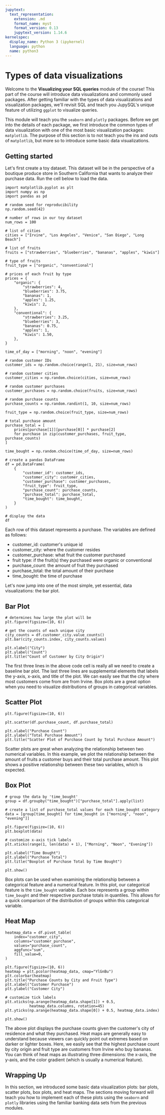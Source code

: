 ```yaml
---
jupytext:
  text_representation:
    extension: .md
    format_name: myst
    format_version: 0.13
    jupytext_version: 1.14.6
kernelspec:
  display_name: Python 3 (ipykernel)
  language: python
  name: python3
---
```


# Types of data visualizations

Welcome to the <b>Visualizing your SQL queries</b> module of the course! This part of the course will introduce data visualizations and commonly used packages. After getting familiar with the types of data visualizations and visualization packages, we'll revisit SQL and teach you JupySQL's unique feature of utilizing `ggplot` to visualize queries.

This module will teach you the `seaborn` and `plotly` packages. Before we get into the details of each package, we first introduce the common types of data visualization with one of the most basic visualization packages: `matplotlib`. The purpose of this section is to not teach you the ins and outs of `matplotlib`, but more so to introduce some basic data visualizations. 

## Getting started

Let's first create a toy dataset. This dataset will be in the perspective of a boutique produce store in Southern California that wants to analyze their purchase data. Run the cell below to load the data.

```{code-cell} ipython3
import matplotlib.pyplot as plt
import numpy as np
import pandas as pd

# random seed for reproducibility
np.random.seed(42)

# number of rows in our toy dataset
num_rows = 100

# list of cities
cities = ["Irvine", "Los Angeles", "Venice", "San Diego", "Long Beach"]

# list of fruits
fruits = ["strawberries", "blueberries", "bananas", "apples", "kiwis"]

# type of fruits
fruit_type = ["organic", "conventional"]

# prices of each fruit by type
prices = {
    "organic": {
        "strawberries": 4,
        "blueberries": 3.75,
        "bananas": 1,
        "apples": 1.25,
        "kiwis": 2,
    },
    "conventional": {
        "strawberries": 3.25,
        "blueberries": 3,
        "bananas": 0.75,
        "apples": 1,
        "kiwis": 1.50,
    },
}

time_of_day = ["morning", "noon", "evening"]

# random customer IDs
customer_ids = np.random.choice(range(1, 21), size=num_rows)

# random customer cities
customer_cities = np.random.choice(cities, size=num_rows)

# random customer purchases
customer_purchases = np.random.choice(fruits, size=num_rows)

# random purchase counts
purchase_counts = np.random.randint(1, 10, size=num_rows)

fruit_type = np.random.choice(fruit_type, size=num_rows)

# total purchase amount
purchase_total = [
    prices[purchase[1]][purchase[0]] * purchase[2]
    for purchase in zip(customer_purchases, fruit_type, purchase_counts)
]

time_bought = np.random.choice(time_of_day, size=num_rows)

# create a pandas DataFrame
df = pd.DataFrame(
    {
        "customer_id": customer_ids,
        "customer_city": customer_cities,
        "customer_purchase": customer_purchases,
        "fruit_type": fruit_type,
        "purchase_count": purchase_counts,
        "purchase_total": purchase_total,
        "time_bought": time_bought,
    }
)

# display the data
df
```

Each row of this dataset represents a purchase. The variables are defined as follows:

- customer_id: customer's unique id
- customer_city: where the customer resides
- customer_purchase: what fruit the customer purchased
- fruit type: if the fruit(s) they purchased were organic or conventional
- purchase_count: the amount of fruit they purchased
- purchase_total: the total amount of their purchase
- time_bought: the time of purchase

Let's now jump into one of the most simple, yet essential, data visualizations: the bar plot.

## Bar Plot

```{code-cell} ipython3
# determines how large the plot will be
plt.figure(figsize=(10, 6))

# get the counts of each unique city
city_counts = df.customer_city.value_counts()
plt.bar(city_counts.index, city_counts.values)

plt.xlabel("City")
plt.ylabel("Count")
plt.title("Count of Customer by City Origin")
```

The first three lines in the above code cell is really all we need to create a baseline bar plot. The last three lines are supplemental elements that labels the y-axis, x-axis, and title of the plot. We can easily see that the city where most customers come from are from Irvine. Box plots are a great option when you need to visualize distributions of groups in categorical variables.

## Scatter Plot

```{code-cell} ipython3
plt.figure(figsize=(10, 6))

plt.scatter(df.purchase_count, df.purchase_total)

plt.xlabel("Purchase Count")
plt.ylabel("Total Purchase Amount")
plt.title("Scatter Plot of Purchase Count by Total Purchase Amount")
```

Scatter plots are great when analyzing the relationship between two numerical variables. In this example, we plot the relationship between the amount of fruits a customer buys and their total purchase amount. This plot shows a positive relationship between these two variables, which is expected.

## Box Plot

```{code-cell} ipython3
# group the data by 'time_bought'
group = df.groupby("time_bought")["purchase_total"].apply(list)

# create a list of purchase_total values for each time_bought category
data = [group[time_bought] for time_bought in ["morning", "noon", "evening"]]

plt.figure(figsize=(10, 6))
plt.boxplot(data)

# customize x-axis tick labels
plt.xticks(range(1, len(data) + 1), ["Morning", "Noon", "Evening"])

plt.xlabel("Time Bought")
plt.ylabel("Purchase Total")
plt.title("Boxplot of Purchase Total by Time Bought")

plt.show()
```

Box plots can be used when examining the relationship between a categorical feature and a numerical feature. In this plot, our categorical feature is the `time_bought` variable. Each box represents a group within `time_bought` and their respective purchase totals in quantiles. This allows for a quick comparison of the distribution of groups within this categorical variable.

## Heat Map

```{code-cell} ipython3
heatmap_data = df.pivot_table(
    index="customer_city",
    columns="customer_purchase",
    values="purchase_count",
    aggfunc="sum",
    fill_value=0,
)

plt.figure(figsize=(10, 6))
heatmap = plt.pcolor(heatmap_data, cmap="YlGnBu")
plt.colorbar(heatmap)
plt.title("Purchase Counts by City and Fruit Type")
plt.xlabel("Customer Purchase")
plt.ylabel("Customer City")

# customize tick labels
plt.xticks(np.arange(heatmap_data.shape[1]) + 0.5, 
           heatmap_data.columns, rotation=45)
plt.yticks(np.arange(heatmap_data.shape[0]) + 0.5, heatmap_data.index)

plt.show()
```

The above plot displays the purchase counts given the customer's city of residence and what they purchased. Heat maps are generally easy to understand because viewers can quickly point out extremes based on darker or lighter boxes. Here, we easily see that the highest purchase count by city origin and fruit type are customers from Irvine who buy bananas. You can think of heat maps as illustrating three dimensions: the x-axis, the y-axis, and the color gradient (which is usually a numerical feature).

## Wrapping Up

In this section, we introduced some basic data visualization plots: bar plots, scatter plots, box plots, and heat maps. The sections moving forward will teach you how to implement each of these plots using the `seaborn` and `plotly` libraries using the familiar banking data sets from the previous modules.
